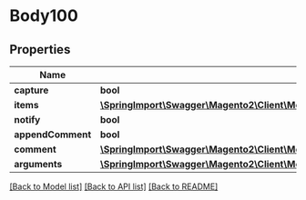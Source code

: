 # Body100

## Properties
Name | Type | Description | Notes
------------ | ------------- | ------------- | -------------
**capture** | **bool** |  | [optional] 
**items** | [**\SpringImport\Swagger\Magento2\Client\Model\SalesDataInvoiceItemCreationInterface[]**](SalesDataInvoiceItemCreationInterface.md) |  | [optional] 
**notify** | **bool** |  | [optional] 
**appendComment** | **bool** |  | [optional] 
**comment** | [**\SpringImport\Swagger\Magento2\Client\Model\SalesDataInvoiceCommentCreationInterface**](SalesDataInvoiceCommentCreationInterface.md) |  | [optional] 
**arguments** | [**\SpringImport\Swagger\Magento2\Client\Model\SalesDataInvoiceCreationArgumentsInterface**](SalesDataInvoiceCreationArgumentsInterface.md) |  | [optional] 

[[Back to Model list]](../README.md#documentation-for-models) [[Back to API list]](../README.md#documentation-for-api-endpoints) [[Back to README]](../README.md)


